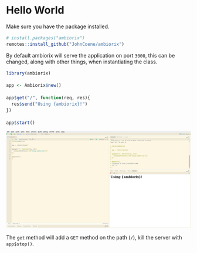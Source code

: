 # Hello World

Make sure you have the package installed.

```r
# install.packages("ambiorix")
remotes::install_github("JohnCoene/ambiorix")
```

By default ambiorix will serve the application on port `3000`, this can be changed, along with other things, when instantiating the class.

```r
library(ambiorix)

app <- Ambiorix$new()

app$get("/", function(req, res){
  res$send("Using {ambiorix}!")
})

app$start()
```

![](../_assets/rstudio.png)

The `get` method will add a `GET` method on the path (`/`), kill the server with `app$stop()`.
